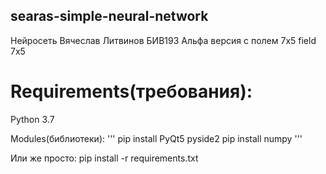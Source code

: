## searas-simple-neural-network
Нейросеть Вячеслав Литвинов БИВ193
Альфа версия с полем 7х5
field 7x5
# Requirements(требования):
Python 3.7

Modules(библиотеки):
    '''
    pip install PyQt5 pyside2
    pip install numpy
    '''
  
Или же просто:
    pip install -r requirements.txt
